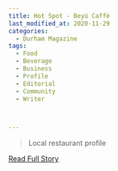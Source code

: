 ```yaml
---
title: Hot Spot - Beyú Caffè
last_modified_at: 2020-11-29
categories:
  - Durham Magazine
tags:
  - Food
  - Beverage
  - Business
  - Profile
  - Editorial 
  - Community
  - Writer



---
```


> Local restaurant profile

<a href="https://issuu.com/shannonmedia/docs/issuu_Durham Magazine_sept16_9bf3f42b3769d2/82" target="_blank">Read Full Story</a>

